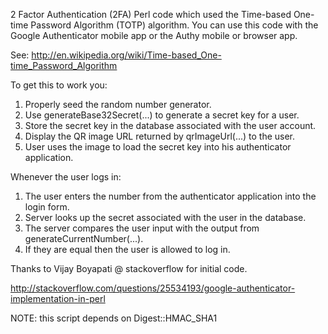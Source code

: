 2 Factor Authentication (2FA) Perl code which used the Time-based One-time Password
Algorithm (TOTP) algorithm.  You can use this code with the Google Authenticator
mobile app or the Authy mobile or browser app.

See: http://en.wikipedia.org/wiki/Time-based_One-time_Password_Algorithm

To get this to work you:

 1. Properly seed the random number generator.
 2. Use generateBase32Secret(...) to generate a secret key for a user.
 3. Store the secret key in the database associated with the user account.
 4. Display the QR image URL returned by qrImageUrl(...) to the user.
 5. User uses the image to load the secret key into his authenticator application.

Whenever the user logs in:

1. The user enters the number from the authenticator application into the login form.
2. Server looks up the secret associated with the user in the database.
3. The server compares the user input with the output from generateCurrentNumber(...).
4. If they are equal then the user is allowed to log in.

Thanks to Vijay Boyapati @ stackoverflow for initial code.

http://stackoverflow.com/questions/25534193/google-authenticator-implementation-in-perl

NOTE: this script depends on Digest::HMAC_SHA1
